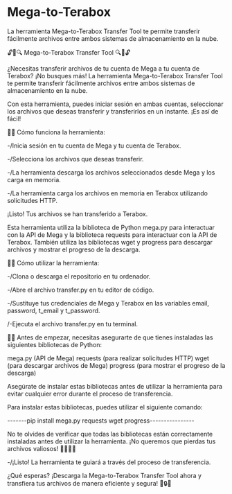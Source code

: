 # Mega-to-Terabox
La herramienta Mega-to-Terabox Transfer Tool te permite transferir fácilmente archivos entre ambos sistemas de almacenamiento en la nube.

🔓🤖🔍 Mega-to-Terabox Transfer Tool 🔍🤖🔓

¿Necesitas transferir archivos de tu cuenta de Mega a tu cuenta de Terabox? ¡No busques más! La herramienta Mega-to-Terabox Transfer Tool te permite transferir fácilmente archivos entre ambos sistemas de almacenamiento en la nube.

Con esta herramienta, puedes iniciar sesión en ambas cuentas, seleccionar los archivos que deseas transferir y transferirlos en un instante. ¡Es así de fácil!

👨‍💻 Cómo funciona la herramienta:

-/Inicia sesión en tu cuenta de Mega y tu cuenta de Terabox.

-/Selecciona los archivos que deseas transferir.

-/La herramienta descarga los archivos seleccionados desde Mega y los carga en memoria.

-/La herramienta carga los archivos en memoria en Terabox utilizando solicitudes HTTP.

¡Listo! Tus archivos se han transferido a Terabox.

Esta herramienta utiliza la biblioteca de Python mega.py para interactuar con la API de Mega y la biblioteca requests para interactuar con la API de Terabox. También utiliza las bibliotecas wget y progress para descargar archivos y mostrar el progreso de la descarga.

👨‍💻 Cómo utilizar la herramienta:

-/Clona o descarga el repositorio en tu ordenador.

-/Abre el archivo transfer.py en tu editor de código.

-/Sustituye tus credenciales de Mega y Terabox en las variables email, password, t_email y t_password.

/-Ejecuta el archivo transfer.py en tu terminal.


🚨👀 Antes de empezar, necesitas asegurarte de que tienes instaladas las siguientes bibliotecas de Python:

mega.py (API de Mega)
requests (para realizar solicitudes HTTP)
wget (para descargar archivos de Mega)
progress (para mostrar el progreso de la descarga)

Asegúrate de instalar estas bibliotecas antes de utilizar la herramienta para evitar cualquier error durante el proceso de transferencia.

Para instalar estas bibliotecas, puedes utilizar el siguiente comando:

-------pip install mega.py requests wget progress----------------

No te olvides de verificar que todas las bibliotecas están correctamente instaladas antes de utilizar la herramienta. ¡No queremos que pierdas tus archivos valiosos! 🙅‍♀️🙅‍♂️

-/¡Listo! La herramienta te guiará a través del proceso de transferencia.

¿Qué esperas? ¡Descarga la Mega-to-Terabox Transfer Tool ahora y transfiera tus archivos de manera eficiente y segura! 🚀🔒💾
